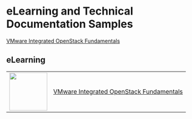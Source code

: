 # eLearning and Technical Documentation Samples

[VMware Integrated OpenStack Fundamentals](https://jamespwagner.github.io/OpenStack/story_html5.html)

## eLearning
<table>
<tr>
<td>
<img src="https://jamespwagner.github.io/images/lightbulb2.png" height="100" width="100">
</td>
<td>
<a href="https://jamespwagner.github.io/OpenStack/story_html5.html" target="_blank">VMware Integrated OpenStack Fundamentals</a>
</td>
</tr>
</table>

<!--img src="https://jamespwagner.github.io/images/book.png" height="100" width="100"-->
